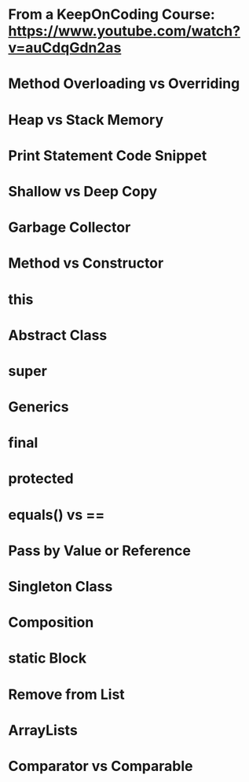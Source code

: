 # From a KeepOnCoding Course: https://www.youtube.com/watch?v=auCdqGdn2as

# Method Overloading vs Overriding
# Heap vs Stack Memory
# Print Statement Code Snippet
# Shallow vs Deep Copy
# Garbage Collector
# Method vs Constructor
# this
# Abstract Class
# super
# Generics
# final
# protected
# equals() vs ==
# Pass by Value or Reference
# Singleton Class
# Composition
# static Block
# Remove from List
# ArrayLists
# Comparator vs Comparable
